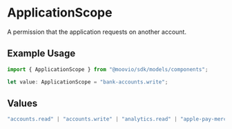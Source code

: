# ApplicationScope

A permission that the application requests on another account.

## Example Usage

```typescript
import { ApplicationScope } from "@moovio/sdk/models/components";

let value: ApplicationScope = "bank-accounts.write";
```

## Values

```typescript
"accounts.read" | "accounts.write" | "analytics.read" | "apple-pay-merchant.read" | "apple-pay-merchant.write" | "apple-pay.read" | "apple-pay.write" | "bank-accounts.read" | "bank-accounts.write" | "capabilities.read" | "capabilities.write" | "cards.read" | "cards.write" | "documents.read" | "documents.write" | "fed.read" | "files.read" | "files.write" | "issued-cards.read" | "issued-cards.write" | "issued-cards.read-secure" | "payment-methods.read" | "ping.read" | "profile-enrichment.read" | "profile.read" | "profile.write" | "profile.disconnect" | "representatives.read" | "representatives.write" | "transfers.read" | "transfers.write" | "wallets.read"
```